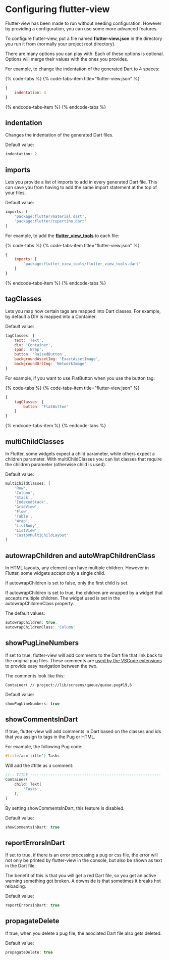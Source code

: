 # Configuring flutter-view

Flutter-view has been made to run without needing configuration. However by providing a configuration, you can use some more advanced features.

To configure flutter-view, put a file named **flutter-view.json** in the directory you run it from \(normally your project root directory\).

There are many options you can play with. Each of these options is optional. Options will merge their values with the ones you provides.

For example, to change the indentation of the generated Dart to 4 spaces:

{% code-tabs %}
{% code-tabs-item title="flutter-view.json" %}
```javascript
{
    indentation: 4
}
```
{% endcode-tabs-item %}
{% endcode-tabs %}

## indentation

Changes the indentation of the generated Dart files.

Default value:

```javascript
indentation: 2
```

## imports

Lets you provide a list of imports to add in every generated Dart file. This can save you from having to add the same import statement at the top of your files.

Default value:

```javascript
imports: [
	'package:flutter/material.dart',
	'package:flutter/cupertino.dart'
]
```

For example, to add the [**flutter\_view\_tools**](../get-started/installation.md#installing-flutter-view-tools) to each file:

{% code-tabs %}
{% code-tabs-item title="flutter-view.json" %}
```javascript
{
    imports: [
        "package:flutter_view_tools/flutter_view_tools.dart"
    ]
}
```
{% endcode-tabs-item %}
{% endcode-tabs %}

## tagClasses

Lets you map how certain tags are mapped into Dart classes. For example, by default a DIV is mapped into a Container.

Default value:

```javascript
tagClasses: {
	text: 'Text',
	div: 'Container',
	span: 'Wrap',
	button: 'RaisedButton',
	backgroundAssetImg: 'ExactAssetImage',
	backgroundUrlImg: 'NetworkImage'
}
```

For example, if you want to use FlatButton when you use the button tag:

{% code-tabs %}
{% code-tabs-item title="flutter-view.json" %}
```javascript
{
    tagClasses: {
        button: "FlatButton"
    }
}
```
{% endcode-tabs-item %}
{% endcode-tabs %}

## multiChildClasses

In Flutter, some widgets expect a child parameter, while others expect a children parameter. With multiChildClasses you can list classes that require the children parameter \(otherwise child is used\).

Default value:

```javascript
multiChildClasses: [
	'Row',
	'Column',
	'Stack',
	'IndexedStack',
	'GridView',
	'Flow',
	'Table',
	'Wrap',
	'ListBody',
	'ListView',
	'CustomMultiChildLayout'
]
```

## autowrapChildren and autoWrapChildrenClass

In HTML layouts, any element can have multiple children. However in Flutter, some widgets accept only a single child. 

If autowrapChildren is set to false, only the first child is set. 

If autowrapChildren is set to true, the children are wrapped by a widget that accepts multiple children. The widget used is set in the autowrapChildrenClass property.

The default values:

```javascript
autowrapChildren: true,
autowrapChildrenClass: 'Column'
```

## showPugLineNumbers

If set to true, flutter-view will add comments to the Dart file that link back to the original pug files. These comments are [used by the VSCode extensions](../get-started/vs-code-support.md#linking-between-pug-and-generated-dart) to provide easy navigation between the two.

The comments look like this:

`Container( // project://lib/screens/queue/queue.pug#19,6`

Default value:

```javascript
showPugLineNumbers: true
```

## showCommentsInDart

If true, flutter-view will add comments in Dart based on the classes and ids that you assign to tags in the Pug or HTML.

For example, the following Pug code:

```css
#title(as='title') Tasks
```

Will add the \#title as a comment:

```dart
//-- TITLE ----------------------------------------------------------
Container(
    child: Text( 
        'Tasks',
    ),
)
```

By setting showCommentsInDart, this feature is disabled.

Default value:

```javascript
showCommentsInDart: true
```

## reportErrorsInDart

If set to true, if there is an error processing a pug or css file, the error will not only be printed by flutter-view in the console, but also be shown as text in the Dart file.

The benefit of this is that you will get a red Dart file, so you get an active warning something got broken. A downside is that sometimes it breaks hot reloading.

Default value:

```javascript
reportErrorsInDart: true
```

## propagateDelete

If true, when you delete a pug file, the asociated Dart file also gets deleted.

Default value:

```javascript
propagateDelete: true
```



